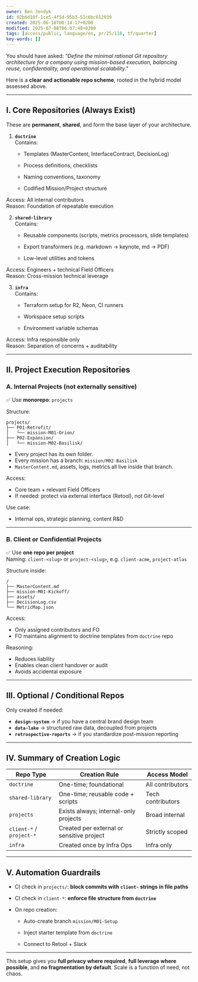```yaml
---
owner: Ben Jendyk
id: 02b6d10f-1ce5-4f5d-95b3-51c6bc812939
created: 2025-06-16T00:14:17+0200
modified: 2025-07-08T06:07:48+0200
tags: [access/public, language/en, pr/25/116, tf/quarter]
key-words: []
---
```


You should have asked: _"Define the minimal rational Git repository architecture for a company using mission-based execution, balancing reuse, confidentiality, and operational scalability."_

Here is a **clear and actionable repo scheme**, rooted in the hybrid model assessed above.

* * *

## I. Core Repositories (Always Exist)

These are **permanent**, **shared**, and form the base layer of your architecture.

1. **`doctrine`**  
Contains:

    - Templates (MasterContent, InterfaceContract, DecisionLog)

    - Process definitions, checklists

    - Naming conventions, taxonomy

    - Codified Mission/Project structure

Access: All internal contributors  
Reason: Foundation of repeatable execution

2. **`shared-library`**  
Contains:

    - Reusable components (scripts, metrics processors, slide templates)

    - Export transformers (e.g. markdown → keynote, md → PDF)

    - Low-level utilities and tokens

Access: Engineers + technical Field Officers  
Reason: Cross-mission technical leverage

3. **`infra`**  
Contains:

    - Terraform setup for R2, Neon, CI runners

    - Workspace setup scripts

    - Environment variable schemas

Access: Infra responsible only  
Reason: Separation of concerns + auditability
* * *

## II. Project Execution Repositories

### A. **Internal Projects (not externally sensitive)**

✅ Use **monorepo**: `projects`

Structure:
    
    
    projects/
    ├── P01-Retrofit/
    │   └── mission-M01-Orion/
    ├── P02-Expansion/
    │   └── mission-M02-Basilisk/
    

- Every project has its own folder.
- Every mission has a branch: `mission/M02-Basilisk`
- `MasterContent.md`, assets, logs, metrics all live inside that branch.

Access:

- Core team + relevant Field Officers
- If needed: protect via external interface (Retool), not Git-level

Use case:

- Internal ops, strategic planning, content R&D
* * *

### B. **Client or Confidential Projects**

✅ Use **one repo per project**  
Naming: `client-<slug>` or `project-<slug>`, e.g. `client-acme`, `project-atlas`

Structure inside:
    
    
    /
    ├── MasterContent.md
    ├── mission-M01-Kickoff/
    ├── assets/
    ├── DecisionLog.csv
    └── MetricMap.json
    

Access:

- Only assigned contributors and FO
- FO maintains alignment to doctrine templates from `doctrine` repo

Reasoning:

- Reduces liability
- Enables clean client handover or audit
- Avoids accidental exposure
* * *

## III. Optional / Conditional Repos

Only created if needed:

- **`design-system`** → if you have a central brand design team
- **`data-lake`** → structured raw data, decoupled from projects
- **`retrospective-reports`** → if you standardize post-mission reporting
* * *

## IV. Summary of Creation Logic

| Repo Type | Creation Rule | Access Model | 
| ---- | ---- | ----  |
| `doctrine` | One-time; foundational | All contributors | 
| `shared-library` | One-time; reusable code + scripts | Tech contributors | 
| `projects` | Exists always; internal-only projects | Broad internal | 
| `client-*` / `project-*` | Created per external or sensitive project | Strictly scoped | 
| `infra` | Created once by Infra Ops | Infra only | 

* * *

## V. Automation Guardrails

- CI check in `projects/`: **block commits with `client-` strings in file paths**
- CI check in `client-*`: **enforce file structure from `doctrine`**
- On repo creation:

    - Auto-create branch `mission/M01-Setup`

    - Inject starter template from `doctrine`

    - Connect to Retool + Slack
* * *

This setup gives you **full privacy where required**, **full leverage where possible**, and **no fragmentation by default**. Scale is a function of need, not chaos.